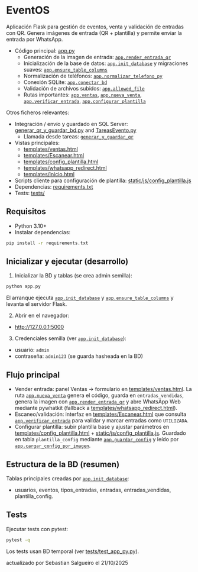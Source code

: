 # EventOS

Aplicación Flask para gestión de eventos, venta y validación de entradas con QR. Genera imágenes de entrada (QR + plantilla) y permite enviar la entrada por WhatsApp.

- Código principal: [app.py](app.py)  
  - Generación de la imagen de entrada: [`app.render_entrada_qr`](app.py)  
  - Inicialización de la base de datos: [`app.init_database`](app.py) y migraciones suaves: [`app.ensure_table_columns`](app.py)  
  - Normalización de teléfonos: [`app.normalizar_telefono_py`](app.py)  
  - Conexión SQLite: [`app.conectar_bd`](app.py)  
  - Validación de archivos subidos: [`app.allowed_file`](app.py)  
  - Rutas importantes: [`app.ventas`](app.py), [`app.nueva_venta`](app.py), [`app.verificar_entrada`](app.py), [`app.configurar_plantilla`](app.py)

Otros ficheros relevantes:
- Integración / envío y guardado en SQL Server: [generar_qr_y_guardar_bd.py](generar_qr_y_guardar_bd.py) and [TareasEvento.py](TareasEvento.py)  
  - Llamada desde tareas: [`generar_y_guardar_qr`](generar_qr_y_guardar_bd.py)  
- Vistas principales:  
  - [templates/ventas.html](templates/ventas.html)  
  - [templates/Escanear.html](templates/Escanear.html)  
  - [templates/config_plantilla.html](templates/config_plantilla.html)  
  - [templates/whatsapp_redirect.html](templates/whatsapp_redirect.html)  
  - [templates/inicio.html](templates/inicio.html)  
- Scripts cliente para configuración de plantilla: [static/js/config_plantilla.js](static/js/config_plantilla.js)  
- Dependencias: [requirements.txt](requirements.txt)  
- Tests: [tests/](tests/)

## Requisitos
- Python 3.10+  
- Instalar dependencias:
```bash
pip install -r requirements.txt
```

## Inicializar y ejecutar (desarrollo)
1. Inicializar la BD y tablas (se crea admin semilla):
```bash
python app.py
```
El arranque ejecuta [`app.init_database`](app.py) y [`app.ensure_table_columns`](app.py) y levanta el servidor Flask.

2. Abrir en el navegador:
- http://127.0.0.1:5000

3. Credenciales semilla (ver [`app.init_database`](app.py)):
- usuario: `admin`  
- contraseña: `admin123` (se guarda hasheada en la BD)

## Flujo principal
- Vender entrada: panel Ventas -> formulario en [templates/ventas.html](templates/ventas.html). La ruta [`app.nueva_venta`](app.py) genera el código, guarda en `entradas_vendidas`, genera la imagen con [`app.render_entrada_qr`](app.py) y abre WhatsApp Web mediante pywhatkit (fallback a [templates/whatsapp_redirect.html](templates/whatsapp_redirect.html)).
- Escaneo/validación: interfaz en [templates/Escanear.html](templates/Escanear.html) que consulta [`app.verificar_entrada`](app.py) para validar y marcar entradas como `UTILIZADA`.
- Configurar plantilla: subir plantilla base y ajustar parámetros en [templates/config_plantilla.html](templates/config_plantilla.html) + [static/js/config_plantilla.js](static/js/config_plantilla.js). Guardado en tabla `plantilla_config` mediante [`app.guardar_config`](app.py) y leído por [`app.cargar_config_por_imagen`](app.py).

## Estructura de la BD (resumen)
Tablas principales creadas por [`app.init_database`](app.py):
- usuarios, eventos, tipos_entradas, entradas, entradas_vendidas, plantilla_config.

## Tests
Ejecutar tests con pytest:
```bash
pytest -q
```
Los tests usan BD temporal (ver [tests/test_app_py.py](tests/test_app_py.py)).

actualizado por Sebastian Salgueiro el 21/10/2025

